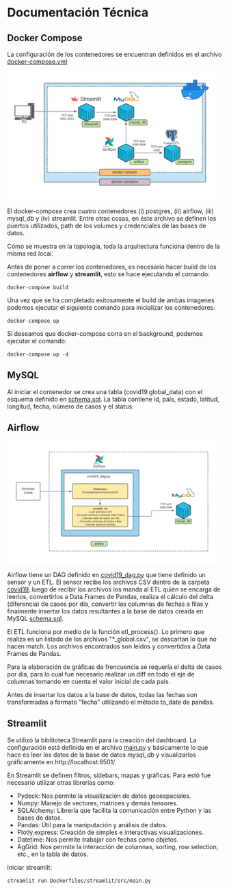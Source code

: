 # Documentación Técnica

## Docker Compose
La configuración de los contenedores se encuentran definidos en el archivo [docker-compose.yml](../../docker-compose.yml)

![](images/1.png)

El docker-compose crea cuatro contenedores (i) postgres, (ii) airflow, (iii) mysql_db y (iv) streamlit.  Entre otras cosas, en éste archivo se definen los puertos utilizados, path de los volumes y credenciales de las bases de datos.  

Cómo se muestra en la topología, toda la arquitectura funciona dentro de la misma red local.

Antes de poner a correr los contenedores, es necesario hacer build de los contenedores **airflow** y **streamlit**, 
esto se hace ejecutando el comando:
```
docker-compose build
```

Una vez que se ha completado exitosamente el build de ambas imagenes podemos ejecutar el siguiente comando para
inicializar los contenedores:

```
docker-compose up
```
Si deseamos que docker-compose corra en el background, podemos ejecutar el comando:
```
docker-compose up -d
```

## MySQL

Al iniciar el contenedor se crea una tabla (covid19.global_data) con el esquema definido en  [schema.sql](../../mysql/scripts/schema.sql).  La tabla contiene id, país, estado, latitud, longitud, fecha, número de casos y el status.

## Airflow

![](images/2.png)

Airflow tiene un DAG definido en [covid19_dag.py](../../airflow/dags/covid19_dag.py) que tiene definido un sensor y un ETL.  El sensor recibe los archivos CSV dentro de la carpeta [covid19](../../airflow/monitor/covid19), luego de recibir los archivos los manda al ETL  quién se encarga de leerlos, convertirlos a Data Frames de Pandas, realiza el cálculo del delta (diferencia) de casos por día, convertir las columnas de fechas a filas y finalmente insertar los datos resultantes a la base de datos creada en MySQL [schema.sql](../../mysql/scripts/schema.sql).

El ETL funciona por medio de la función etl_process().  Lo primero que realiza es un listado de los archivos "*_global.csv", se descartan lo que no hacen match.  Los archivos encontrados son leídos y convertidos a Data Frames de Pandas.  

Para la elaboración de gráficas de frencuencia se requería el delta de casos por día, para lo cual fue necesario realizar un diff en todo el eje de columnas tomando en cuenta el valor inicial de cada país.

Antes de insertar los datos a la base de datos, todas las fechas son transformadas a formato "fecha" utilizando el método to_date de pandas.


## Streamlit

Se utilizó la biblitoteca Streamlit para la creación del dashboard.  La configuración está definida en el archivo [main.py](../../streamlit/src/main.py) y básicamente lo que hace es leer los datos de la base de datos *mysql_db* y visualizarlos gráficamente en http://localhost:8501/.  

En Streamlit se definen filtros, sidebars, mapas y gráficas.  Para estó fue necesario utilizar otras librerías como:

- Pydeck: Nos permite la visualización de datos geoespaciales.
- Numpy: Manejo de vectores, matrices y demás tensores.
- SQLAlchemy: Librería que facilita la comunicación entre Python y las bases de datos.
- Pandas: Útil para la maniputación y análisis de datos.
- Plotly.express: Creación de simples e interactivas visualizaciones.
- Datetime: Nos permite trabajar con fechas como objetos.
- AgGrid: Nos permite la interacción de columnas, sorting, row selection, etc., en la tabla de datos.

Iniciar streamlit:
```
streamlit run Dockerfiles/streamlit/src/main.py 
```